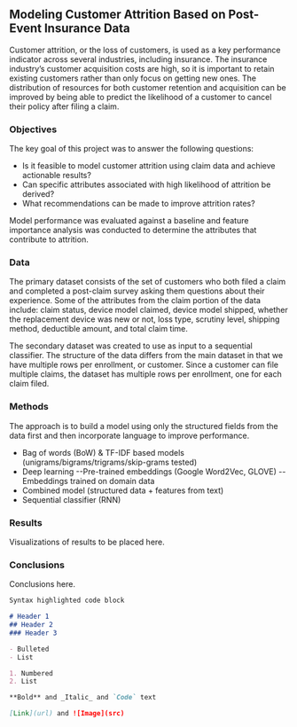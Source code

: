 ## Modeling Customer Attrition Based on Post-Event Insurance Data

Customer attrition, or the loss of customers, is used as a key performance indicator across several industries, including insurance. The insurance industry’s customer acquisition costs are high, so it is important to retain existing customers rather than only focus on getting new ones. The distribution of resources for both customer retention and acquisition can be improved by being able to predict the likelihood of a customer to cancel their policy after filing a claim.

### Objectives

The key goal of this project was to answer the following questions:
* Is it feasible to model customer attrition using claim data and achieve actionable results?
* Can specific attributes associated with high likelihood of attrition be derived?
* What recommendations can be made to improve attrition rates?

Model performance was evaluated against a baseline and feature importance analysis was conducted to determine the attributes that contribute to attrition.

### Data

The primary dataset consists of the set of customers who both filed a claim and completed a post-claim survey asking them questions about their experience.  Some of the attributes from the claim portion of the data include: claim status, device model claimed, device model shipped, whether the replacement device was new or not, loss type, scrutiny level, shipping method, deductible amount, and total claim time.

The secondary dataset was created to use as input to a sequential classifier. The structure of the data differs from the main dataset in that we have multiple rows per enrollment, or customer. Since a customer can file multiple claims, the dataset has  multiple rows per enrollment, one for each claim filed. 

### Methods

The approach is to build a model using only the structured fields from the data first and then incorporate language to improve performance. 
- Bag of words (BoW) & TF-IDF based models (unigrams/bigrams/trigrams/skip-grams tested)
- Deep learning
--Pre-trained embeddings (Google Word2Vec, GLOVE)
--Embeddings trained on domain data
- Combined model (structured data + features from text)
- Sequential classifier (RNN)

### Results

Visualizations of results to be placed here.

### Conclusions

Conclusions here.

```markdown
Syntax highlighted code block

# Header 1
## Header 2
### Header 3

- Bulleted
- List

1. Numbered
2. List

**Bold** and _Italic_ and `Code` text

[Link](url) and ![Image](src)
```
